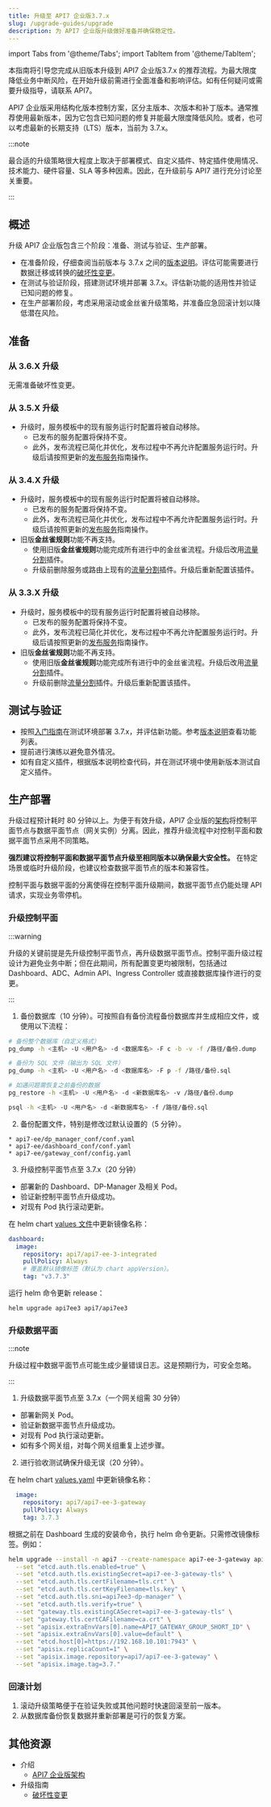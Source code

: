 ```yaml
---
title: 升级至 API7 企业版3.7.x
slug: /upgrade-guides/upgrade
description: 为 API7 企业版升级做好准备并确保稳定性。
---
```


import Tabs from '@theme/Tabs';
import TabItem from '@theme/TabItem';

本指南将引导您完成从旧版本升级到 API7 企业版3.7.x 的推荐流程。为最大限度降低业务中断风险，在开始升级前需进行全面准备和影响评估。如有任何疑问或需要升级指导，请联系 API7。

API7 企业版采用结构化版本控制方案，区分主版本、次版本和补丁版本。通常推荐使用最新版本，因为它包含已知问题的修复并能最大限度降低风险。或者，也可以考虑最新的长期支持（LTS）版本，当前为 3.7.x。

:::note

最合适的升级策略很大程度上取决于部署模式、自定义插件、特定插件使用情况、技术能力、硬件容量、SLA 等多种因素。因此，在升级前与 API7 进行充分讨论至关重要。

:::

## 概述

升级 API7 企业版包含三个阶段：准备、测试与验证、生产部署。

* 在准备阶段，仔细查阅当前版本与 3.7.x 之间的[版本说明](../release-notes.md)。评估可能需要进行数据迁移或转换的[破坏性变更](breaking-changes.md)。
* 在测试与验证阶段，搭建测试环境并部署 3.7.x。评估新功能的适用性并验证已知问题的修复。
* 在生产部署阶段，考虑采用滚动或金丝雀升级策略，并准备应急回滚计划以降低潜在风险。

## 准备

### 从 3.6.X 升级

无需准备破坏性变更。

### 从 3.5.X 升级

* 升级时，服务模板中的现有服务运行时配置将被自动移除。
  * 已发布的服务配置将保持不变。
  * 此外，发布流程已简化并优化，发布过程中不再允许配置服务运行时。升级后请按照更新的[发布服务](./getting-started/publish-service.md)指南操作。

### 从 3.4.X 升级

* 升级时，服务模板中的现有服务运行时配置将被自动移除。
  * 已发布的服务配置将保持不变。
  * 此外，发布流程已简化并优化，发布过程中不再允许配置服务运行时。升级后请按照更新的[发布服务](./getting-started/publish-service.md)指南操作。
* 旧版**金丝雀规则**功能不再支持。
  * 使用旧版**金丝雀规则**功能完成所有进行中的金丝雀流程。升级后改用[流量分割](/hub/traffic-split)插件。
  * 升级前删除服务或路由上现有的[流量分割](/hub/traffic-split)插件。升级后重新配置该插件。

### 从 3.3.X 升级

* 升级时，服务模板中的现有服务运行时配置将被自动移除。
  * 已发布的服务配置将保持不变。
  * 此外，发布流程已简化并优化，发布过程中不再允许配置服务运行时。升级后请按照更新的[发布服务](./getting-started/publish-service.md)指南操作。
* 旧版**金丝雀规则**功能不再支持。
  * 使用旧版**金丝雀规则**功能完成所有进行中的金丝雀流程。升级后改用[流量分割](/hub/traffic-split)插件。
  * 升级前删除[流量分割](/hub/traffic-split)插件。升级后重新配置该插件。

## 测试与验证

* 按照[入门指南](../getting-started/install-api7-ee.md)在测试环境部署 3.7.x，并评估新功能。参考[版本说明](../release-notes/old-release-notes.md)查看功能列表。
* 提前进行演练以避免意外情况。
* 如有自定义插件，根据版本说明检查代码，并在测试环境中使用新版本测试自定义插件。

## 生产部署

升级过程预计耗时 80 分钟以上。为便于有效升级，API7 企业版的[架构](../introduction/api7-ee-architecture.md)将控制平面节点与数据平面节点（网关实例）分离。因此，推荐升级流程中对控制平面和数据平面节点采用不同策略。

**强烈建议将控制平面和数据平面节点升级至相同版本以确保最大安全性。** 在特定场景或临时升级阶段，也建议检查数据平面节点的版本和兼容性。

控制平面与数据平面的分离使得在控制平面升级期间，数据平面节点仍能处理 API 请求，实现业务零停机。

### 升级控制平面

:::warning

升级的关键前提是先升级控制平面节点，再升级数据平面节点。控制平面升级过程设计为避免业务中断；但在此期间，所有配置变更均被限制，包括通过 Dashboard、ADC、Admin API、Ingress Controller 或直接数据库操作进行的变更。

:::

1. 备份数据库（10 分钟）。可按照自有备份流程备份数据库并生成相应文件，或使用以下流程：

  ```bash
  # 备份整个数据库（自定义格式）
  pg_dump -h <主机> -U <用户名> -d <数据库名> -F c -b -v -f /路径/备份.dump

  # 备份为 SQL 文件（输出为 SQL 文件）
  pg_dump -h <主机> -U <用户名> -d <数据库名> -F p -f /路径/备份.sql

  # 如遇问题需恢复之前备份的数据
  pg_restore -h <主机> -U <用户名> -d <新数据库名> -v /路径/备份.dump

  psql -h <主机> -U <用户名> -d <新数据库名> -f /路径/备份.sql
  ```

2. 备份配置文件，特别是修改过默认设置的（5 分钟）。

  ```text
  * api7-ee/dp_manager_conf/conf.yaml
  * api7-ee/dashboard_conf/conf.yaml
  * api7-ee/gateway_conf/config.yaml
  ```

3. 升级控制平面节点至 3.7.x（20 分钟）

* 部署新的 Dashboard、DP-Manager 及相关 Pod。
* 验证新控制平面节点升级成功。
* 对现有 Pod 执行滚动更新。

在 helm chart [values 文件](https://github.com/api7/api7-helm-chart/blob/main/charts/api7/values.yaml#L5-L13)中更新镜像名称：

  ```yaml title="values.yaml"
  dashboard:
    image:
      repository: api7/api7-ee-3-integrated
      pullPolicy: Always
      # 覆盖默认镜像标签（默认为 chart appVersion）。
      tag: "v3.7.3"
  ```

运行 helm 命令更新 release：

  ```bash
  helm upgrade api7ee3 api7/api7ee3
  ```

### 升级数据平面

:::note

升级过程中数据平面节点可能生成少量错误日志。这是预期行为，可安全忽略。

:::

1. 升级数据平面节点至 3.7.x（一个网关组需 30 分钟）

* 部署新网关 Pod。
* 验证新数据平面节点升级成功。
* 对现有 Pod 执行滚动更新。
* 如有多个网关组，对每个网关组重复上述步骤。

2. 进行验收测试确保升级无误（20 分钟）。

在 helm chart [values.yaml](https://github.com/api7/api7-helm-chart/blob/main/charts/gateway/values.yaml#L99-L106) 中更新镜像名称：

  ```yaml title="values.yaml"
    image:
      repository: api7/api7-ee-3-gateway
      pullPolicy: Always
      tag: 3.7.3
  ```

根据之前在 Dashboard 生成的安装命令，执行 helm 命令更新。只需修改镜像标签。例如：

  ```bash
  helm upgrade --install -n api7 --create-namespace api7-ee-3-gateway api7/gateway \
    --set "etcd.auth.tls.enabled=true" \
    --set "etcd.auth.tls.existingSecret=api7-ee-3-gateway-tls" \
    --set "etcd.auth.tls.certFilename=tls.crt" \
    --set "etcd.auth.tls.certKeyFilename=tls.key" \
    --set "etcd.auth.tls.sni=api7ee3-dp-manager" \
    --set "etcd.auth.tls.verify=true" \
    --set "gateway.tls.existingCASecret=api7-ee-3-gateway-tls" \
    --set "gateway.tls.certCAFilename=ca.crt" \
    --set "apisix.extraEnvVars[0].name=API7_GATEWAY_GROUP_SHORT_ID" \
    --set "apisix.extraEnvVars[0].value=default" \
    --set "etcd.host[0]=https://192.168.10.101:7943" \
    --set "apisix.replicaCount=1" \
    --set "apisix.image.repository=api7/api7-ee-3-gateway" \
    --set "apisix.image.tag=3.7."
  ```

### 回滚计划

1. 滚动升级策略便于在验证失败或其他问题时快速回滚至前一版本。
2. 从数据库备份恢复数据并重新部署是可行的恢复方案。

## 其他资源

* 介绍
  * [API7 企业版架构](../introduction/api7-ee-architecture.md)
* 升级指南
  * [破坏性变更](../best-practices/api-version-control.md)
